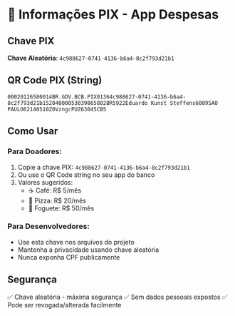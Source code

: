 # 💚 Informações PIX - App Despesas

## Chave PIX
**Chave Aleatória**: `4c988627-0741-4136-b6a4-8c2f793d21b1`

## QR Code PIX (String)
```
00020126580014BR.GOV.BCB.PIX01364c988627-0741-4136-b6a4-8c2f793d21b15204000053039865802BR5922Eduardo Kunst Steffens6009SAO PAULO62140510Z0VzngcPUZ63045CB5
```

## Como Usar

### Para Doadores:
1. Copie a chave PIX: `4c988627-0741-4136-b6a4-8c2f793d21b1`
2. Ou use o QR Code string no seu app do banco
3. Valores sugeridos:
   - ☕ Café: R$ 5/mês
   - 🍕 Pizza: R$ 20/mês  
   - 🚀 Foguete: R$ 50/mês

### Para Desenvolvedores:
- Use esta chave nos arquivos do projeto
- Mantenha a privacidade usando chave aleatória
- Nunca exponha CPF publicamente

## Segurança
✅ Chave aleatória - máxima segurança
✅ Sem dados pessoais expostos
✅ Pode ser revogada/alterada facilmente